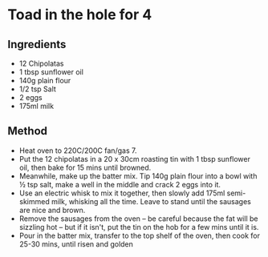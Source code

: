  # Toad in the hole for 4
 ## Ingredients
 * 12 Chipolatas
 * 1 tbsp sunflower oil
 * 140g plain flour
 * 1/2 tsp Salt
 * 2 eggs
 * 175ml milk

## Method
* Heat oven to 220C/200C fan/gas 7.
* Put the 12 chipolatas in a 20 x 30cm roasting tin with 1 tbsp sunflower oil, then bake for 15 mins until browned.
* Meanwhile, make up the batter mix. Tip 140g plain flour into a bowl with ½ tsp salt, make a well in the middle and crack 2 eggs into it.
* Use an electric whisk to mix it together, then slowly add 175ml semi-skimmed milk, whisking all the time. Leave to stand until the sausages are nice and brown.
* Remove the sausages from the oven – be careful because the fat will be sizzling hot – but if it isn't, put the tin on the hob for a few mins until it is.
* Pour in the batter mix, transfer to the top shelf of the oven, then cook for 25-30 mins, until risen and golden
